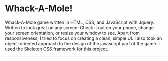 # Whack-A-Mole!

Whack-A-Mole game written in HTML, CSS, and JavaScript with Jquery. Written to look great on any screen! Check it out on your phone, change your screen orientation, or resize your window to see. Apart from responsiveness, I tried to focus on creating a clean, simple UI. I also took an object-oriented approach to the design of the javascript part of the game. I used the Skeleton CSS framework for this project.

----------------------
